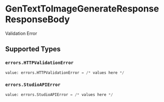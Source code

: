 # GenTextToImageGenerateResponseResponseBody

Validation Error


## Supported Types

### `errors.HTTPValidationError`

```python
value: errors.HTTPValidationError = /* values here */
```

### `errors.StudioAPIError`

```python
value: errors.StudioAPIError = /* values here */
```

